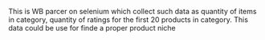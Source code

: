 This is WB parcer on selenium which collect such data as quantity of items in category, quantity of ratings for the first 20 products in category.
This data could be use for finde a proper product niche
